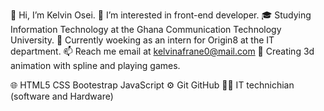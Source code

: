 👋 Hi, I’m Kelvin Osei.
 👀 I’m interested in front-end developer.
 🎓 Studying Information Technology at the Ghana Communication Technology University.
 💞️ Currently woeking as an intern for Origin8 at the IT department.
 📫 Reach me email at kelvinafrane0@mail.com
 🏓 Creating 3d animation with spline and playing games.



🌐   HTML5 CSS Bootestrap JavaScript 
⚙️   Git GitHub
🧑‍💻 IT technichian (software and Hardware)


<!---
khayb1/khayb1 is a ✨ special ✨ repository because its `README.md` (this file) appears on your GitHub profile.
You can click the Preview link to take a look at your changes.
--->
